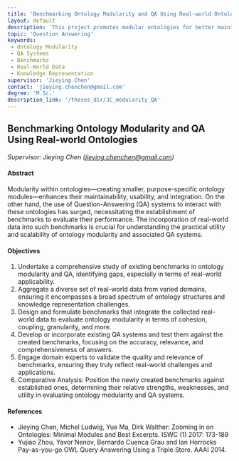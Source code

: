```yaml
---
title: 'Benchmarking Ontology Modularity and QA Using Real-world Ontologies'
layout: default
description: 'This project promotes modular ontologies for better maintenance and usability, alongside developing benchmarks for QA systems interacting with them. Incorporating real-world data is key to evaluating their practicality and scalability effectively.'
topic: 'Question Answering'
keywords: 
 - Ontology Modularity
 - QA Systems
 - Benchmarks
 - Real-World Data
 - Knowledge Representation
supervisor: 'Jieying Chen'
contact: 'jieying.chenchen@gmail.com'
degree: 'M.Sc.'
description_link: '/theses_dir/JC_modularity_QA'
---
```


## Benchmarking Ontology Modularity and QA Using Real-world Ontologies

*Supervisor: Jieying Chen (jieying.chenchen@gmail.com)*

#### Abstract 
Modularity within ontologies—creating smaller, purpose-specific ontology modules—enhances their maintainability, usability, and integration. On the other hand, the use of Question-Answering (QA) systems to interact with these ontologies has surged, necessitating the establishment of benchmarks to evaluate their performance. The incorporation of real-world data into such benchmarks is crucial for understanding the practical utility and scalability of ontology modularity and associated QA systems.


#### Objectives
1. Undertake a comprehensive study of existing benchmarks in ontology modularity and QA, identifying gaps, especially in terms of real-world applicability. 
2. Aggregate a diverse set of real-world data from varied domains, ensuring it encompasses a broad spectrum of ontology structures and knowledge representation challenges. 
3. Design and formulate benchmarks that integrate the collected real-world data to evaluate ontology modularity in terms of cohesion, coupling, granularity, and more. 
4. Develop or incorporate existing QA systems and test them against the created benchmarks, focusing on the accuracy, relevance, and comprehensiveness of answers. 
5. Engage domain experts to validate the quality and relevance of benchmarks, ensuring they truly reflect real-world challenges and applications. 
6. Comparative Analysis: Position the newly created benchmarks against established ones, determining their relative strengths, weaknesses, and utility in evaluating ontology modularity and QA systems.

#### References
- Jieying Chen, Michel Ludwig, Yue Ma, Dirk Walther: Zooming in on Ontologies: Minimal Modules and Best Excerpts. ISWC (1) 2017: 173-189
- Yujiao Zhou, Yavor Nenov, Bernardo Cuenca Grau and Ian Horrocks Pay-as-you-go OWL Query Answering Using a Triple Store. AAAI 2014.


